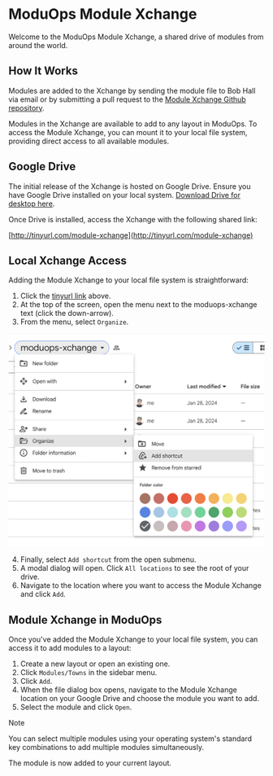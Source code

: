 # ModuOps Module Xchange

Welcome to the ModuOps Module Xchange, a shared drive of modules from around the world.

## How It Works

Modules are added to the Xchange by sending the module file to Bob Hall via email or by submitting a pull request to the [Module Xchange Github repository](https://github.com/bhall2001/moduops-xchange).

Modules in the Xchange are available to add to any layout in ModuOps. To access the Module Xchange, you can mount it to your local file system, providing direct access to all available modules.

## Google Drive

The initial release of the Xchange is hosted on Google Drive. Ensure you have Google Drive installed on your local system. [Download Drive for desktop here](https://www.google.com/drive/download/).

Once Drive is installed, access the Xchange with the following shared link:

[http://tinyurl.com/module-xchange](http://tinyurl.com/module-xchange)

## Local Xchange Access

Adding the Module Xchange to your local file system is straightforward:

1. Click the [tinyurl link](http://tinyurl.com/module-xchange) above.
2. At the top of the screen, open the menu next to the moduops-xchange text (click the down-arrow).
3. From the menu, select `Organize`.

![add shortcut menu](/assets/add-shortcut.png)

4. Finally, select `Add shortcut` from the open submenu.
5. A modal dialog will open. Click `All locations` to see the root of your drive.
6. Navigate to the location where you want to access the Module Xchange and click `Add`.

## Module Xchange in ModuOps

Once you've added the Module Xchange to your local file system, you can access it to add modules to a layout:

1. Create a new layout or open an existing one.
2. Click `Modules/Towns` in the sidebar menu.
3. Click `Add`.
4. When the file dialog box opens, navigate to the Module Xchange location on your Google Drive and choose the module you want to add.
5. Select the module and click `Open`.

> [!NOTE]
> You can select multiple modules using your operating system's standard key combinations to add multiple modules simultaneously.

The module is now added to your current layout.
